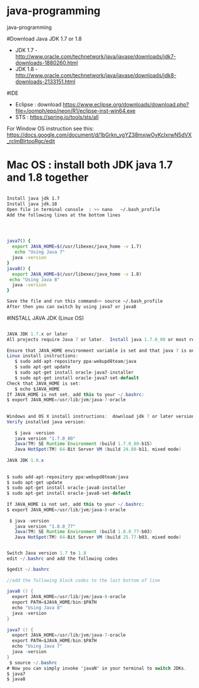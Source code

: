 # java-programming
java-programming

#Download Java JDK 1.7 or 1.8
 - JDK 1.7 - http://www.oracle.com/technetwork/java/javase/downloads/jdk7-downloads-1880260.html
 - JDK 1.8 - http://www.oracle.com/technetwork/java/javase/downloads/jdk8-downloads-2133151.html
 
#IDE
 - Eclipse : download https://www.eclipse.org/downloads/download.php?file=/oomph/epp/neon/R1/eclipse-inst-win64.exe
 - STS : https://spring.io/tools/sts/all
 
For Window OS instruction see this:  
https://docs.google.com/document/d/1bGrkn_vgYZ38mxjwOyKcIxrwN5dVX_rclmBIrtooRgc/edit

# Mac OS : install both JDK  java 1.7 and 1.8 together
```sh

Install java jdk 1.7
Install java jdk.18
Open file in terminal console  : >> nano   ~/.bash_profile
Add the following lines at the bottom lines




java7() {
  export JAVA_HOME=$(/usr/libexec/java_home -v 1.7)
   echo "Using Java 7"
  java -version
}
java8() {
  export JAVA_HOME=$(/usr/libexec/java_home -v 1.8)
 echo "Using Java 8"
  java -version
}

Save the file and run this command>> source ~/.bash_profile
After then you can switch by using java7 or java8
```


#INSTALL JAVA JDK (Linux OS)
```java

JAVA JDK 1.7.x or later 
All projects require Java 7 or later.  Install java 1.7.0_80 or most recent update of java 7. For Google App Engine it supported only java jdk 1.7.x
 
Ensure that JAVA_HOME environment variable is set and that java 7 is on your path.
Linux install instructions:
   $ sudo add-apt-repository ppa:webupd8team/java
   $ sudo apt-get update
   $ sudo apt-get install oracle-java7-installer
   $ sudo apt-get install oracle-java7-set-default
Check that JAVA_HOME is set:
   $ echo $JAVA_HOME
If JAVA_HOME is not set, add this to your ~/.bashrc:
$ export JAVA_HOME=/usr/lib/jvm/java-7-oracle
 
 
Windows and OS X install instructions:  download jdk 7 or later version from the Oracle website and install.  Set JAVA_HOME as a system environment variable.
Verify installed java version:
 
   $ java -version
   java version "1.7.0_80"
   Java(TM) SE Runtime Environment (build 1.7.0_80-b15)
   Java HotSpot(TM) 64-Bit Server VM (build 24.80-b11, mixed mode)
 
JAVA JDK 1.8.x 
 
 
$ sudo add-apt-repository ppa:webupd8team/java
$ sudo apt-get update
$ sudo apt-get install oracle-java8-installer
$ sudo apt-get install oracle-java8-set-default
  
If JAVA_HOME is not set, add this to your ~/.bashrc:
$ export JAVA_HOME=/usr/lib/jvm/java-8-oracle
 
 $ java -version
   java version "1.8.0_77"
   Java(TM) SE Runtime Environment (build 1.8.0_77-b03)
   Java HotSpot(TM) 64-Bit Server VM (build 25.77-b03, mixed mode)


Switch Java version 1.7 to 1.8
edit ~/.bashrc and add the following codes

$gedit ~/.bashrc
  
//add the following block codes to the last bottom of line
  
java8 () {
  export JAVA_HOME=/usr/lib/jvm/java-8-oracle
  export PATH=$JAVA_HOME/bin:$PATH
  echo "Using Java 8"
  java -version
}
  
java7 () {
  export JAVA_HOME=/usr/lib/jvm/java-7-oracle
  export PATH=$JAVA_HOME/bin:$PATH
  echo "Using Java 7"
  java -version
}
 $ source ~/.bashrc
# Now you can simply invoke 'javaN' in your terminal to switch JDKs.
$ java7
$ java8

```
